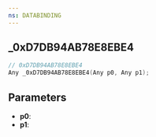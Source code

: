 ```yaml
---
ns: DATABINDING
---
```

## _0xD7DB94AB78E8EBE4

```c
// 0xD7DB94AB78E8EBE4
Any _0xD7DB94AB78E8EBE4(Any p0, Any p1);
```

## Parameters
* **p0**:
* **p1**:
